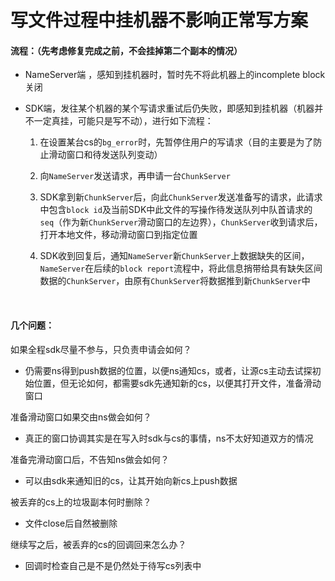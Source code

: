 # 写文件过程中挂机器不影响正常写方案

#### 流程：（先考虑修复完成之前，不会挂掉第二个副本的情况）

- NameServer端 ，感知到挂机器时，暂时先不将此机器上的incomplete block关闭

- SDK端，发往某个机器的某个写请求重试后仍失败，即感知到挂机器（机器并不一定真挂，可能只是写不动），进行如下流程：

  1. 在设置某台cs的`bg_error`时，先暂停住用户的写请求（目的主要是为了防止滑动窗口和待发送队列变动）

  2. 向`NameServer`发送请求，再申请一台`ChunkServer`

  3. SDK拿到新`ChunkServer`后，向此`ChunkServer`发送准备写的请求，此请求中包含`block id`及当前SDK中此文件的写操作待发送队列中队首请求的`seq`（作为新`ChunkServer`滑动窗口的左边界），`ChunkServer`收到请求后，打开本地文件，移动滑动窗口到指定位置

  4. SDK收到回复后，通知`NameServer`新`ChunkServer`上数据缺失的区间，`NameServer`在后续的`block report`流程中，将此信息捎带给具有缺失区间数据的`ChunkServer`，由原有`ChunkServer`将数据推到新`ChunkServer`中

     ​

#### 几个问题：

如果全程sdk尽量不参与，只负责申请会如何？

- 仍需要ns得到push数据的位置，以便ns通知cs，或者，让源cs主动去试探初始位置，但无论如何，都需要sdk先通知新的cs，以便其打开文件，准备滑动窗口

  

准备滑动窗口如果交由ns做会如何？

- 真正的窗口协调其实是在写入时sdk与cs的事情，ns不太好知道双方的情况


准备完滑动窗口后，不告知ns做会如何？

- 可以由sdk来通知旧的cs，让其开始向新cs上push数据


被丢弃的cs上的垃圾副本何时删除？

- 文件close后自然被删除



继续写之后，被丢弃的cs的回调回来怎么办？

- 回调时检查自己是不是仍然处于待写cs列表中

